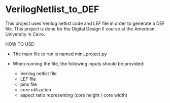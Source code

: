 # VerilogNetlist_to_DEF
This project uses Verilog netlist code and LEF file in order to generate a DEF file. This project is done for the Digital Design II course at the American University in Cairo.

HOW TO USE:
- The main file to run is named mini_project.py

- When running the file, the following inputs should be provided:
	- Verilog netlist file
	- LEF file
	- pins file
	- core utilization
	- aspect ratio representing (core height / core width)
